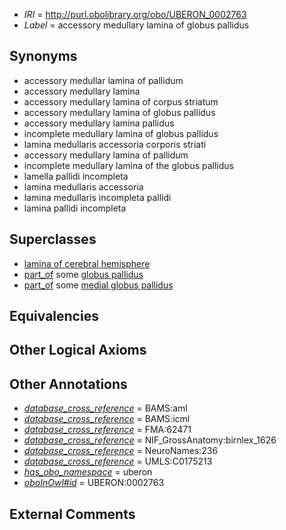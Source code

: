  * *IRI* = http://purl.obolibrary.org/obo/UBERON_0002763
 * *Label* = accessory medullary lamina of globus pallidus

## Synonyms

 * accessory medullar lamina of pallidum
 * accessory medullary lamina
 * accessory medullary lamina of corpus striatum
 * accessory medullary lamina of globus pallidus
 * accessory medullary lamina pallidus
 * incomplete medullary lamina of globus pallidus
 * lamina medullaris accessoria corporis striati
 * accessory medullary lamina of pallidum
 * incomplete medullary lamina of the globus pallidus
 * lamella pallidi incompleta
 * lamina medullaris accessoria
 * lamina medullaris incompleta pallidi
 * lamina pallidi incompleta

## Superclasses

 * [lamina of cerebral hemisphere](../../UBERON/32/UBERON_0014532.md)
 * [part_of](../../BFO/50/BFO_0000050.md) some [globus pallidus](../../UBERON/75/UBERON_0001875.md)
 * [part_of](../../BFO/50/BFO_0000050.md) some [medial globus pallidus](../../UBERON/77/UBERON_0002477.md)

## Equivalencies


## Other Logical Axioms


## Other Annotations

 * *[database_cross_reference](../../ef/oboInOwl#hasDbXref.md)* = BAMS:aml
 * *[database_cross_reference](../../ef/oboInOwl#hasDbXref.md)* = BAMS:icml
 * *[database_cross_reference](../../ef/oboInOwl#hasDbXref.md)* = FMA:62471
 * *[database_cross_reference](../../ef/oboInOwl#hasDbXref.md)* = NIF_GrossAnatomy:birnlex_1626
 * *[database_cross_reference](../../ef/oboInOwl#hasDbXref.md)* = NeuroNames:236
 * *[database_cross_reference](../../ef/oboInOwl#hasDbXref.md)* = UMLS:C0175213
 * *[has_obo_namespace](../../ce/oboInOwl#hasOBONamespace.md)* = uberon
 * *[oboInOwl#id](../../id/oboInOwl#id.md)* = UBERON:0002763

## External Comments

